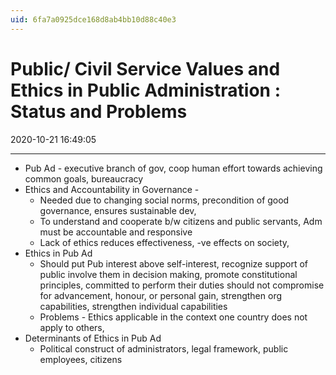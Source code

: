```yaml
---
uid: 6fa7a0925dce168d8ab4bb10d88c40e3
---
```


# Public/ Civil Service Values and Ethics in Public Administration : Status and Problems

2020-10-21 16:49:05

---

- Pub Ad - executive branch of gov, coop human effort towards achieving common goals, bureaucracy
- Ethics and Accountability in Governance -
    - Needed due to changing social norms, precondition of good governance, ensures sustainable dev,
    - To understand and cooperate b/w citizens and public servants, Adm must be accountable and responsive
    - Lack of ethics reduces effectiveness, -ve effects on society,
- Ethics in Pub Ad
    - Should put Pub interest above self-interest, recognize support of public involve them in decision making, promote constitutional principles, committed to perform their duties should not compromise for advancement, honour, or personal gain, strengthen org capabilities, strengthen individual capabilities
    - Problems - Ethics applicable in the context one country does not apply to others,
- Determinants of Ethics in Pub Ad
    - Political construct of administrators, legal framework, public employees, citizens
